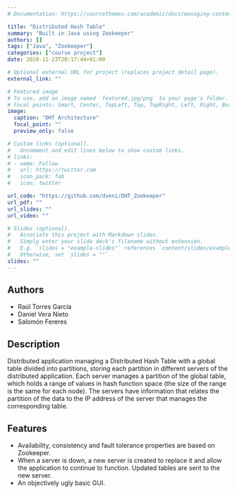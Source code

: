 ```yaml
---
# Documentation: https://sourcethemes.com/academic/docs/managing-content/

title: "Distributed Hash Table"
summary: "Built in Java using Zookeeper"
authors: []
tags: ["Java", "Zookeeper"]
categories: ["course project"]
date: 2020-11-23T20:17:44+01:00

# Optional external URL for project (replaces project detail page).
external_link: ""

# Featured image
# To use, add an image named `featured.jpg/png` to your page's folder.
# Focal points: Smart, Center, TopLeft, Top, TopRight, Left, Right, BottomLeft, Bottom, BottomRight.
image:
  caption: "DHT Architecture"
  focal_point: ""
  preview_only: false

# Custom links (optional).
#   Uncomment and edit lines below to show custom links.
# links:
# - name: Follow
#   url: https://twitter.com
#   icon_pack: fab
#   icon: twitter

url_code: "https://github.com/dveni/DHT_Zookeeper"
url_pdf: ""
url_slides: ""
url_video: ""

# Slides (optional).
#   Associate this project with Markdown slides.
#   Simply enter your slide deck's filename without extension.
#   E.g. `slides = "example-slides"` references `content/slides/example-slides.md`.
#   Otherwise, set `slides = ""`.
slides: ""
---
```

## Authors
* Raúl Torres García
* Daniel Vera Nieto
* Salomón Fereres

## Description

Distributed application managing a Distributed Hash Table with a global table divided into partitions, storing each partition in different servers of the distributed application. Each server manages a partition of the global table, which holds a range of values in hash function space (the size of the range is the same for each node). The servers have information that relates the partition of the data to the IP address of the server that manages the corresponding table.

## Features

* Availability, consistency and fault tolerance properties are based on Zookeeper.
* When a server is down, a new server is created to replace it and allow the application to continue to function. Updated tables are sent to the new server.
* An objectively ugly basic GUI.